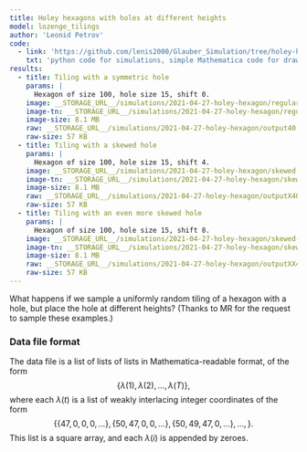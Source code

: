 ```yaml
---
title: Holey hexagons with holes at different heights 
model: lozenge_tilings
author: 'Leonid Petrov'
code:
  - link: 'https://github.com/lenis2000/Glauber_Simulation/tree/holey-hexagons'
    txt: 'python code for simulations, simple Mathematica code for drawing'
results:
  - title: Tiling with a symmetric hole
    params: |
      Hexagon of size 100, hole size 15, shift 0.
    image: __STORAGE_URL__/simulations/2021-04-27-holey-hexagon/regular.png
    image-tn: __STORAGE_URL__/simulations/2021-04-27-holey-hexagon/regular-tn.png
    image-size: 8.1 MB
    raw: __STORAGE_URL__/simulations/2021-04-27-holey-hexagon/output40.txt
    raw-size: 57 KB
  - title: Tiling with a skewed hole
    params: |
      Hexagon of size 100, hole size 15, shift 4.
    image: __STORAGE_URL__/simulations/2021-04-27-holey-hexagon/skewed.png
    image-tn: __STORAGE_URL__/simulations/2021-04-27-holey-hexagon/skewed-tn.png
    image-size: 8.1 MB
    raw: __STORAGE_URL__/simulations/2021-04-27-holey-hexagon/outputX40.txt
    raw-size: 57 KB
  - title: Tiling with an even more skewed hole
    params: |
      Hexagon of size 100, hole size 15, shift 8.
    image: __STORAGE_URL__/simulations/2021-04-27-holey-hexagon/skewed-more.png
    image-tn: __STORAGE_URL__/simulations/2021-04-27-holey-hexagon/skewed-more-tn.png
    image-size: 8.1 MB
    raw: __STORAGE_URL__/simulations/2021-04-27-holey-hexagon/outputXX40.txt
    raw-size: 57 KB
---
```


What happens if we sample a uniformly random tiling of a hexagon with a hole, but place the hole at different heights? (Thanks to MR for the request to sample these examples.)

### Data file format

The data file is a list of lists of lists in Mathematica-readable format, of the form
$$\{ \lambda(1),\lambda(2),\ldots,\lambda(T) \},$$
where each $\lambda(t)$ is a list of weakly interlacing 
integer coordinates of the form
$$\{ \{ 47,0,0,0,\ldots \},\{ 50,47,0,0,\ldots \} , \{ 50,49,47,0,\ldots \} ,\ldots, \} .$$
This list is a square array, and each $\lambda(i)$ is appended by zeroes.